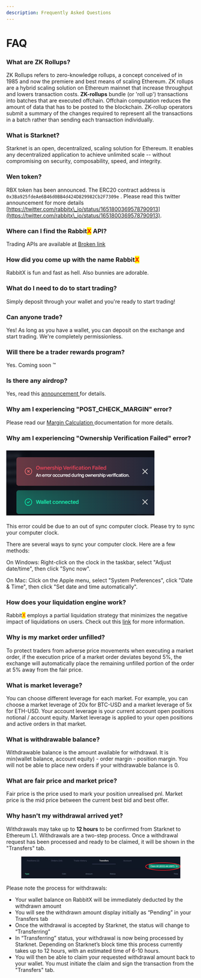 ```yaml
---
description: Frequently Asked Questions
---
```


# FAQ

### What are ZK Rollups?

ZK Rollups refers to zero-knowledge rollups, a concept conceived of in 1985 and now the premiere and best means of scaling Ethereum. ZK rollups are a hybrid scaling solution on Ethereum mainnet that increase throughput and lowers transaction costs. **ZK-rollups** bundle (or 'roll up') transactions into batches that are executed offchain. Offchain computation reduces the amount of data that has to be posted to the blockchain. ZK-rollup operators submit a summary of the changes required to represent all the transactions in a batch rather than sending each transaction individually.&#x20;

### What is Starknet?

Starknet is an open, decentralized, scaling solution for Ethereum. It enables any decentralized application to achieve unlimited scale -- without compromising on security, composability, speed, and integrity.&#x20;

### Wen token?

RBX token has been announced. The ERC20 contract address is `0x3Ba925fdeAe6B46d0BB4d424D829982Cb2F7309e` . Please read this twitter announcement for more details [https://twitter.com/rabbitx\_io/status/1651800369578790913](https://twitter.com/rabbitx\_io/status/1651800369578790913).

### Where can I find the Rabbit<mark style="color:red;">X</mark> API?

Trading APIs are available at [Broken link](broken-reference "mention")

### How did you come up with the name Rabbit<mark style="color:red;">X</mark>

RabbitX is fun and fast as hell. Also bunnies are adorable.

### What do I need to do to start trading?

Simply deposit through your wallet and you're ready to start trading!

### Can anyone trade?

Yes! As long as you have a wallet, you can deposit on the exchange and start trading. We're completely permissionless.

### Will there be a trader rewards program?

Yes. Coming soon :tm:

### Is there any airdrop?

Yes, read this [announcement ](https://twitter.com/rabbitx\_io/status/1641408506044780544)for details.

### Why am I experiencing "POST\_CHECK\_MARGIN" error?

Please read our [Margin Calculation ](margin-calculation.md#faq-why-cant-i-close-my-position-and-i-see-a-post-match-error)documentation for more details.

### Why am I experiencing "Ownership Verification Failed" error?

### ![](.gitbook/assets/image.png)&#x20;

This error could be due to an out of sync computer clock. Please try to sync your computer clock.

There are several ways to sync your computer clock. Here are a few methods:

On Windows: Right-click on the clock in the taskbar, select "Adjust date/time", then click "Sync now".&#x20;

On Mac: Click on the Apple menu, select "System Preferences", click "Date & Time", then click "Set date and time automatically".

### How does your liquidation engine work?

Rabbit<mark style="color:red;">X</mark> employs a partial liquidation strategy that minimizes the negative impact of liquidations on users. Check out this [link](liquidations.md) for more information.

### Why is my market order unfilled?

To protect traders from adverse price movements when executing a market order, if the execution price of a market order deviates beyond 5%, the exchange will automatically place the remaining unfilled portion of the order at 5% away from the fair price.

### What is market leverage?

You can choose different leverage for each market. For example, you can choose a market leverage of 20x for BTC-USD and a market leverage of 5x for ETH-USD. Your account leverage is your current account open positions notional / account equity. Market leverage is applied to your open positions and active orders in that market.

### What is withdrawable balance?

Withdrawable balance is the amount available for withdrawal. It is min(wallet balance, account equity) - order margin - position margin. You will not be able to place new orders if your withdrawable balance is 0.

### What are fair price and market price?

Fair price is the price used to mark your position unrealised pnl. Market price is the mid price between the current best bid and best offer.

### Why hasn't my withdrawal arrived yet?

Withdrawals may take up to **12 hours** to be confirmed from Starknet to Ethereum L1. Withdrawals are a two-step process. Once a withdrawal request has been processed and ready to be claimed, it will be shown in the "Transfers" tab.

<figure><img src=".gitbook/assets/image (4).png" alt=""><figcaption></figcaption></figure>

Please note the process for withdrawals:

* Your wallet balance on RabbitX will be immediately deducted by the withdrawn amount
* You will see the withdrawn amount display initially as “Pending” in your Transfers tab
* Once the withdrawal is accepted by Starknet, the status will change to “Transferring”
* In “Transferring” status, your withdrawal is now being processed by Starknet. Depending on Starknet’s block time this process currently takes up to 12 hours, with an estimated time of 6-10 hours.
* You will then be able to claim your requested withdrawal amount back to your wallet. You must initiate the claim and sign the transaction from the "Transfers" tab.
